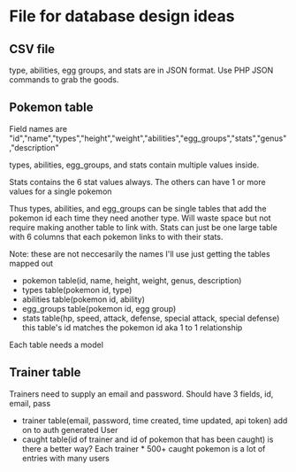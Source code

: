 # File for database design ideas

## CSV file
type, abilities, egg groups, and stats are in JSON format. Use PHP JSON commands to grab the goods.

## Pokemon table
Field names are "id","name","types","height","weight","abilities","egg_groups","stats","genus","description"

types, abilities, egg_groups, and stats contain multiple values inside.

Stats contains the 6 stat values always.
The others can have 1 or more values for a single pokemon

Thus types, abilities, and egg_groups can be single tables that add the pokemon id each time they need another type. Will waste space but not require making another table to link with.
Stats can just be one large table with 6 columns that each pokemon links to with their stats.

Note: these are not neccesarily the names I'll use just getting the tables mapped out
* pokemon table(id, name, height, weight, genus, description)
* types table(pokemon id, type)
* abilities table(pokemon id, ability)
* egg_groups table(pokemon id, egg group)
* stats table(hp, speed, attack, defense, special attack, special defense) this table's id matches the pokemon id aka 1 to 1 relationship

Each table needs a model

## Trainer table
Trainers need to supply an email and password. Should have 3 fields, id, email, pass

* trainer table(email, password, time created, time updated, api token) add on to auth generated User
* caught table(id of trainer and id of pokemon that has been caught) is there a better way? Each trainer * 500+ caught pokemon is a lot of entries with many users
